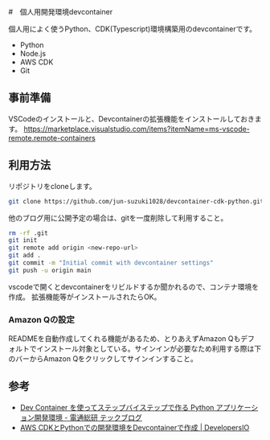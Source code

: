 
#　個人用開発環境devcontainer

個人用によく使うPython、CDK(Typescript)環境構築用のdevcontainerです。

- Python
- Node.js
- AWS CDK
- Git

## 事前準備

VSCodeのインストールと、Devcontainerの拡張機能をインストールしておきます。
https://marketplace.visualstudio.com/items?itemName=ms-vscode-remote.remote-containers

## 利用方法

リポジトリをcloneします。
```bash
git clone https://github.com/jun-suzuki1028/devcontainer-cdk-python.git
```

他のブログ用に公開予定の場合は、gitを一度削除して利用すること。
```bash
rm -rf .git
git init
git remote add origin <new-repo-url>
git add .
git commit -m "Initial commit with devcontainer settings"
git push -u origin main
```

vscodeで開くとdevcontainerをリビルドするか聞かれるので、コンテナ環境を作成。
拡張機能等がインストールされたらOK。

### Amazon Qの設定
READMEを自動作成してくれる機能があるため、とりあえずAmazon Qもデフォルトでインストール対象としている。サインインが必要なため利用する際は下のバーからAmazon Qをクリックしてサインインすること。




## 参考

- [Dev Container を使ってステップバイステップで作る Python アプリケーション開発環境 \- 電通総研 テックブログ](https://tech.dentsusoken.com/entry/2023/05/02/Dev_Container%E3%82%92%E4%BD%BF%E3%81%A3%E3%81%A6%E3%82%B9%E3%83%86%E3%83%83%E3%83%97%E3%83%90%E3%82%A4%E3%82%B9%E3%83%86%E3%83%83%E3%83%97%E3%81%A7%E4%BD%9C%E3%82%8BPython%E3%82%A2%E3%83%97%E3%83%AA%E3%82%B1#Python%E4%BB%AE%E6%83%B3%E7%92%B0%E5%A2%83%E3%81%AE%E6%A7%8B%E7%AF%89)
- [AWS CDKとPythonでの開発環境をDevcontainerで作成 \| DevelopersIO](https://dev.classmethod.jp/articles/aws-cdk-python-devcontainer/)